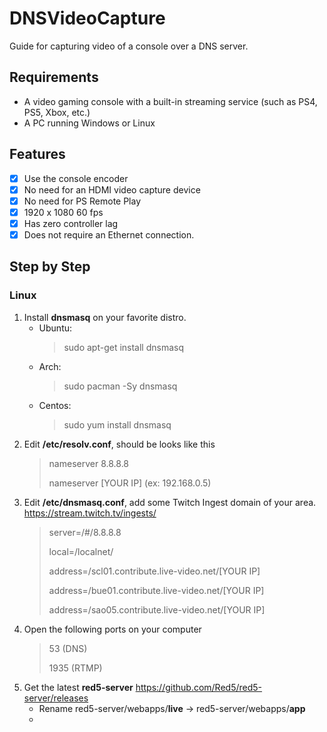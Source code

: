 # DNSVideoCapture
Guide for capturing video of a console over a DNS server.

## Requirements
- A video gaming console with a built-in streaming service (such as PS4, PS5, Xbox, etc.)
- A PC running Windows or Linux

## Features
- [x] Use the console encoder
- [x] No need for an HDMI video capture device
- [x] No need for PS Remote Play
- [x] 1920 x 1080 60 fps
- [x] Has zero controller lag
- [x] Does not require an Ethernet connection.

## Step by Step
### Linux
1. Install **dnsmasq** on your favorite distro.
   - Ubuntu:
     > sudo apt-get install dnsmasq
   - Arch:
     > sudo pacman -Sy dnsmasq
   - Centos:
     > sudo yum install dnsmasq
2. Edit **/etc/resolv.conf**, should be looks like this
   > nameserver 8.8.8.8
   > 
   > nameserver [YOUR IP] (ex: 192.168.0.5)
   > 
3. Edit **/etc/dnsmasq.conf**, add some Twitch Ingest domain of your area. https://stream.twitch.tv/ingests/
   > server=/#/8.8.8.8
   > 
   > local=/localnet/
   > 
   > address=/scl01.contribute.live-video.net/[YOUR IP]
   > 
   > address=/bue01.contribute.live-video.net/[YOUR IP]
   > 
   > address=/sao05.contribute.live-video.net/[YOUR IP]
4. Open the following ports on your computer
   > 53 (DNS)
   > 
   > 1935 (RTMP)
5. Get the latest **red5-server** https://github.com/Red5/red5-server/releases
   - Rename red5-server/webapps/**live** -> red5-server/webapps/**app**
   - 
